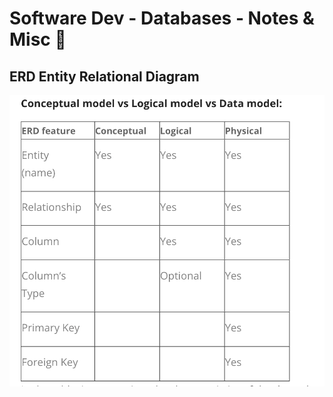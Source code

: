 # Software Dev - Databases - Notes & Misc 💽



## ERD Entity Relational Diagram

![Conceptual model vs Logical model vs Data model](assets/different-erds.png)
